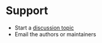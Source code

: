 # Support

* Start a [discussion topic](https://github.com/biocypher/biogather/discussions)
* Email the authors or maintainers
